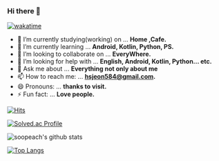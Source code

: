 ### Hi there 👋

<!--
**soopeach/soopeach** is a ✨ _special_ ✨ repository because its `README.md` (this file) appears on your GitHub profile.

Here are some ideas to get you started:
-->

[![wakatime](https://wakatime.com/badge/user/5c3495b1-2ba6-48d4-b188-2e5bd8f38f60.svg)](https://wakatime.com/@5c3495b1-2ba6-48d4-b188-2e5bd8f38f60)

- 🔭 I’m currently studying(working) on ... **Home ,Cafe.**     
- 🌱 I’m currently learning ... **Android, Kotlin, Python, PS.** 
- 👯 I’m looking to collaborate on ... **EveryWhere.** 
- 🤔 I’m looking for help with ... **English, Android, Kotlin, Python... etc.**  
- 💬 Ask me about ... **Everything not only about me** 
- 📫 How to reach me: ... **hsjeon584@gmail.com.** 
- 😄 Pronouns: ... **thanks to visit.** 
- ⚡ Fun fact: ... **Love people.** 



[![Hits](https://hits.seeyoufarm.com/api/count/incr/badge.svg?url=https%3A%2F%2Fgithub.com%2Fsoopeach&count_bg=%2379C83D&title_bg=%23555555&icon=&icon_color=%23E7E7E7&title=hits&edge_flat=false)](https://hits.seeyoufarm.com)


[![Solved.ac Profile](http://mazassumnida.wtf/api/v2/generate_badge?boj=hsjeon01)](https://solved.ac/hsjeon01/)

![soopeach's github stats](https://github-readme-stats.vercel.app/api?username=soopeach&show_icons=true)

[![Top Langs](https://github-readme-stats.vercel.app/api/top-langs/?username=soopeach&exclude_repo=BE2,BE3,Dinosaur-Adventure)](https://github.com/anuraghazra/github-readme-stats)
